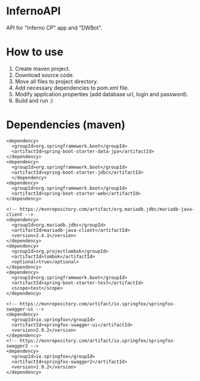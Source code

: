 # InfernoAPI
API for "Inferno CP" app and "DWBot".

# How to use

1. Create maven project.
2. Download source code.
3. Move all files to project directory.
4. Add necessary dependencies to pom.xml file.
5. Modify application.properties (add database url, login and password).
6. Build and run :)

# Dependencies (maven)
```
<dependency>
  <groupId>org.springframework.boot</groupId>
  <artifactId>spring-boot-starter-data-jpa</artifactId>
</dependency>
<dependency>
  <groupId>org.springframework.boot</groupId>
  <artifactId>spring-boot-starter-jdbc</artifactId>
  </dependency>
<dependency>
  <groupId>org.springframework.boot</groupId>
  <artifactId>spring-boot-starter-web</artifactId>
</dependency>

<!-- https://mvnrepository.com/artifact/org.mariadb.jdbc/mariadb-java-client -->
<dependency>
  <groupId>org.mariadb.jdbc</groupId>
  <artifactId>mariadb-java-client</artifactId>
  <version>2.4.1</version>
</dependency>
<dependency>
  <groupId>org.projectlombok</groupId>
  <artifactId>lombok</artifactId>
  <optional>true</optional>
</dependency>
<dependency>
  <groupId>org.springframework.boot</groupId>
  <artifactId>spring-boot-starter-test</artifactId>
  <scope>test</scope>
</dependency>

<!-- https://mvnrepository.com/artifact/io.springfox/springfox-swagger-ui -->
<dependency>
  <groupId>io.springfox</groupId>
  <artifactId>springfox-swagger-ui</artifactId>
  <version>2.9.2</version>
</dependency>
<!-- https://mvnrepository.com/artifact/io.springfox/springfox-swagger2 -->
<dependency>
  <groupId>io.springfox</groupId>
  <artifactId>springfox-swagger2</artifactId>
  <version>2.9.2</version>
</dependency>
 ```
